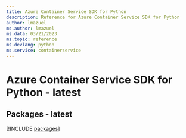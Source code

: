 ```yaml
---
title: Azure Container Service SDK for Python
description: Reference for Azure Container Service SDK for Python
author: lmazuel
ms.author: lmazuel
ms.data: 03/21/2023
ms.topic: reference
ms.devlang: python
ms.service: containerservice
---
```

# Azure Container Service SDK for Python - latest
## Packages - latest
[!INCLUDE [packages](container-service-index.md)]